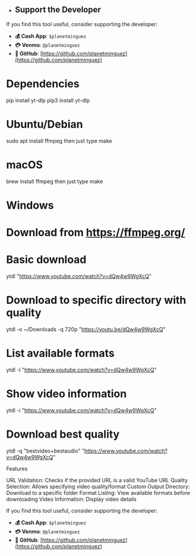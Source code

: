 - ##  Support the Developer

If you find this tool useful, consider supporting the developer:

- **💰 Cash App**: `$planetminguez`
- **💳 Venmo**: `@planetminguez`
- **🐙 GitHub**: [https://github.com/planetminguez](https://github.com/planetminguez)

# Dependencies
pip install yt-dlp
pip3 install yt-dlp

# Ubuntu/Debian
sudo apt install ffmpeg
then just type make
# macOS
brew install ffmpeg
then just type make

# Windows
# Download from https://ffmpeg.org/

# Basic download
ytdl "https://www.youtube.com/watch?v=dQw4w9WgXcQ"

# Download to specific directory with quality
ytdl -o ~/Downloads -q 720p "https://youtu.be/dQw4w9WgXcQ"

# List available formats
ytdl -l "https://www.youtube.com/watch?v=dQw4w9WgXcQ"

# Show video information
ytdl -i "https://www.youtube.com/watch?v=dQw4w9WgXcQ"

# Download best quality
ytdl -q "bestvideo+bestaudio" "https://www.youtube.com/watch?v=dQw4w9WgXcQ"

Features

URL Validation: Checks if the provided URL is a valid YouTube URL
Quality Selection: Allows specifying video quality/format
Custom Output Directory: Download to a specific folder
Format Listing: View available formats before downloading
Video Information: Display video details


If you find this tool useful, consider supporting the developer:

- **💰 Cash App**: `$planetminguez`
- **💳 Venmo**: `@planetminguez`
- **🐙 GitHub**: [https://github.com/planetminguez](https://github.com/planetminguez)









